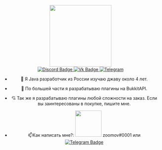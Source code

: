 <div id="header" align="center">
  <img src=https://media.tenor.com/W7j80IwwaPkAAAAM/komaru-cat.gif" width="200"/>
<div id="badges">
  <a href="https://discord.gg/PxSGCVCJBn">
    <img src="https://img.shields.io/badge/Discord-7289DA?style=for-the-badge&logo=discord&logoColor=white" alt="Discord Badge"/>
  </a>
  <a href="https://vk.com/zoomovgang">
    <img src="https://img.shields.io/badge/вконтакте-%232E87FB.svg?&style=for-the-badge&logo=vk&logoColor=white" alt="Vk Badge"/>
  </a>
  <a href="https://t.me/zoomovgang">
    <img src="https://img.shields.io/badge/Telegram-2CA5E0?style=for-the-badge&logo=telegram&logoColor=white" alt="Telegram"/>
  </a>
</div>
  <img src="https://komarev.com/ghpvc/?username=zoomovgang&style=flat-square&color=blue" alt=""/>         

- :telescope: Я Java разработчик из России изучаю джаву около 4 лет.

- :seedling: По большей части я разрабатываю плагины на BukkitAPI.
                                                                                               
- :cupid: Так же я разрабатываю плагины любой сложности на заказ. Если вы заинтересованы в покупке, пишите мне.                                                                                               
- :mailbox:Как написать мне?:     <img src="https://img.shields.io/badge/Discord-7289DA?style=for-the-badge&logo=discord&logoColor=white" width="85"/> zoomov#0001 или   [![Telegram Badge](https://img.shields.io/badge/Telegram-2CA5E0?style=for-the-badge&logo=telegram&logoColor=white)](https://t.me/zoomovgang)
